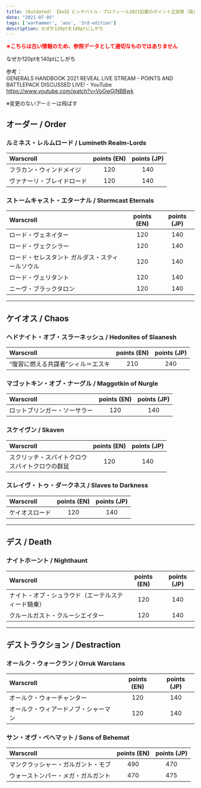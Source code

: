 ```yaml
---
title: (Outdated) 【AoS】ピッチバトル・プロフィール2021記載のポイント正誤表（英日比較）
date: "2021-07-05"
tags: ['warhammer', 'aos', '3rd-edition']
description: なぜか120ptを140ptにしがち
---
```


<span style="color:red;font-weight:bold;">※こちらは古い情報のため、参照データとして適切なものではありません</span>


なぜか120ptを140ptにしがち

参考：\
GENERALS HANDBOOK 2021 REVEAL LIVE STREAM - POINTS AND BATTLEPACK DISCUSSED LIVE! - YouTube \
https://www.youtube.com/watch?v=VoGwGjNBBwk

※変更のないアーミーは飛ばす

## オーダー / Order
### ルミネス・レルムロード / Lumineth Realm-Lords
| Warscroll | points (EN) | points (JP) |
| :---- | :---: | :---: |
| フラカン・ウィンドメイジ | 120 | 140 |
| ヴァナーリ・ブレイドロード | 120 | 140 |

### ストームキャスト・エターナル / Stormcast Eternals
| Warscroll | points (EN) | points (JP) |
| :---- | :---: | :---: |
| ロード・ヴェネイター | 120 | 140 |
| ロード・ヴェクシラー | 120 | 140 |
| ロード・セレスタント ガルダス・スティールソウル | 120 | 140 |
| ロード・ヴェリタント | 120 | 140 |
| ニーヴ・ブラックタロン | 120 | 140 |

---
## ケイオス / Chaos
### ヘドナイト・オブ・スラーネッシュ / Hedonites of Slaanesh
| Warscroll | points (EN) | points (JP) |
| :---- | :---: | :---: |
| “復習に燃える共謀者”シィル＝エスキ | 210 | 240 |

### マゴットキン・オブ・ナーグル / Maggotkin of Nurgle
| Warscroll | points (EN) | points (JP) |
| :---- | :---: | :---: |
| ロットブリンガー・ソーサラー | 120 | 140 |

### スケイヴン / Skaven
| Warscroll | points (EN) | points (JP) |
| :---- | :---: | :---: |
| スクリッチ・スパイトクロウ<br>スパイトクロウの群鼠 | 120 | 140 |

### スレイヴ・トゥ・ダークネス / Slaves to Darkness
| Warscroll | points (EN) | points (JP) |
| :---- | :---: | :---: |
| ケイオスロード | 120 | 140 |

---
## デス / Death
### ナイトホーント / Nighthaunt
| Warscroll | points (EN) | points (JP) |
| :---- | :---: | :---: |
| ナイト・オブ・シュラウド（エーテルスティード騎乗） | 120 | 140 |
| クルールガスト・クルーシエイター | 120 | 140 |

---
## デストラクション / Destraction
### オールク・ウォークラン / Orruk Warclans
| Warscroll | points (EN) | points (JP) |
| :---- | :---: | :---: |
| オールク・ウォーチャンター | 120 | 140 |
| オールク・ウィアードノブ・シャーマン | 120 | 140 |

### サン・オヴ・ベヘマット / Sons of Behemat
| Warscroll | points (EN) | points (JP) |
| :---- | :---: | :---: |
| マンクラッシャー・ガルガント・モブ | 490 | 470 |
| ウォーストンパー・メガ・ガルガント | 470 | 475 |
